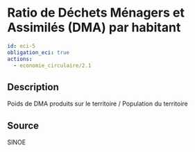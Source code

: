 # Ratio de Déchets Ménagers et Assimilés (DMA) par habitant
```yaml
id: eci-5
obligation_eci: true
actions:
  - economie_circulaire/2.1
```
## Description
Poids de DMA produits sur le territoire / Population du territoire

## Source
SINOE

